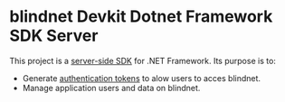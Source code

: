 # blindnet Devkit Dotnet Framework SDK Server

This project is a [server-side SDK](https://docs.blindnet.io/docs/extra/glossary#server-side-sdk) for .NET Framework. Its purpose is to:

- Generate [authentication tokens](https://docs.blindnet.io/docs/extra/glossary#authentication-token) to alow users to acces blindnet.
- Manage application users and data on blindnet.

